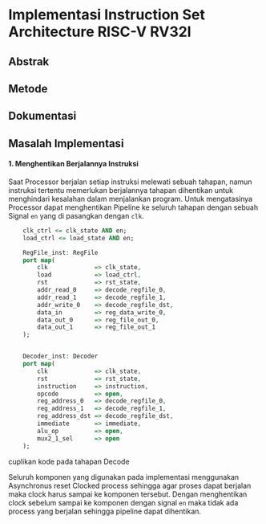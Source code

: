 # Implementasi Instruction Set Architecture RISC-V RV32I

## Abstrak



## Metode

## Dokumentasi

## Masalah Implementasi

#### 1. Menghentikan Berjalannya Instruksi
Saat Processor berjalan setiap instruksi melewati sebuah tahapan, namun instruksi tertentu memerlukan berjalannya tahapan dihentikan untuk menghindari kesalahan dalam menjalankan program. Untuk mengatasinya Processor dapat menghentikan Pipeline ke seluruh tahapan dengan sebuah Signal `en` yang di pasangkan dengan `clk`. 


```vhdl
    clk_ctrl <= clk_state AND en;
    load_ctrl <= load_state AND en;

    RegFile_inst: RegFile 
    port map(
        clk             => clk_state,
        load            => load_ctrl,
        rst             => rst_state,
        addr_read_0     => decode_regfile_0,
        addr_read_1     => decode_regfile_1,
        addr_write_0    => decode_regfile_dst,
        data_in         => reg_data_write_0,
        data_out_0      => reg_file_out_0,
        data_out_1      => reg_file_out_1
    );


    Decoder_inst: Decoder 
    port map(
        clk             => clk_state,
        rst             => rst_state,
        instruction     => instruction,
        opcode          => open,
        reg_address_0   => decode_regfile_0,
        reg_address_1   => decode_regfile_1,
        reg_address_dst => decode_regfile_dst,
        immediate       => immediate,
        alu_op          => open,
        mux2_1_sel      => open
    );
```
cuplikan kode pada tahapan Decode

Seluruh komponen yang digunakan pada implementasi menggunakan Asynchronus reset Clocked process sehingga agar proses dapat berjalan maka clock harus sampai ke komponen tersebut. Dengan menghentikan clock sebelum sampai ke komponen dengan signal `en` maka tidak ada process yang berjalan sehingga pipeline dapat dihentikan.